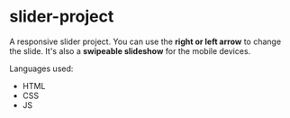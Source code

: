 # slider-project

A responsive slider project.
You can use the **right or left arrow** to change the slide. It's also a **swipeable slideshow** for the mobile devices.

Languages used:
- HTML
- CSS
- JS
